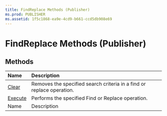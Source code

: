 ```yaml
---
title: FindReplace Methods (Publisher)
ms.prod: PUBLISHER
ms.assetid: 1f5c1868-ea9e-4cd9-b661-ccd5db908e69
---
```



# FindReplace Methods (Publisher)

## Methods



|**Name**|**Description**|
|:-----|:-----|
| [Clear](findreplace-clear-method-publisher.md)|Removes the specified search criteria in a find or replace operation.|
| [Execute](findreplace-execute-method-publisher.md)|Performs the specified Find or Replace operation.|
|Name|Description|

